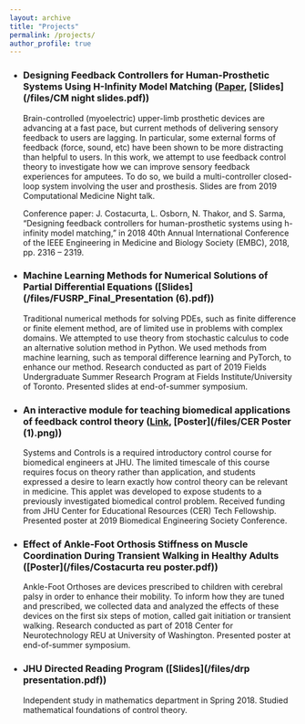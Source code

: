 ```yaml
---
layout: archive
title: "Projects"
permalink: /projects/
author_profile: true
---
```


* ### Designing Feedback Controllers for Human-Prosthetic Systems Using H-Infinity Model Matching ([Paper](/files/EMBC_paper.pdf), [Slides](/files/CM night slides.pdf))

   Brain-controlled (myoelectric) upper-limb prosthetic devices are advancing at a fast pace, but current methods of delivering sensory feedback to users are lagging. In particular, some external forms of feedback (force, sound, etc) have been shown to be more distracting than helpful to users. In this work, we attempt to use feedback control theory to investigate how we can improve sensory feedback experiences for amputees. To do so, we build a multi-controller closed-loop system involving the user and prosthesis. Slides are from 2019 Computational Medicine Night talk.
   
   Conference paper: J. Costacurta, L. Osborn, N. Thakor, and S. Sarma, “Designing feedback controllers for human-prosthetic systems using h-infinity model matching,” in 2018 40th Annual International Conference of the IEEE Engineering in Medicine and Biology Society (EMBC), 2018, pp. 2316 – 2319.
   
* ### Machine Learning Methods for Numerical Solutions of Partial Differential Equations ([Slides](/files/FUSRP_Final_Presentation (6).pdf))

  Traditional numerical methods for solving PDEs, such as finite difference or finite element method, are of limited use in problems with complex domains. We attempted to use theory from stochastic calculus to code an alternative solution method in Python. We used methods from machine learning, such as temporal difference learning and PyTorch, to enhance our method. Research conducted as part of 2019 Fields Undergraduate Summer Research Program at Fields Institute/University of Toronto. Presented slides at end-of-summer symposium. 

* ### An interactive module for teaching biomedical applications of feedback control theory ([Link](https://jcostacurta11.shinyapps.io/code/), [Poster](/files/CER Poster (1).png))

   Systems and Controls is a required introductory control course for biomedical engineers at JHU. The limited timescale of this course requires focus on theory rather than application, and students expressed a desire to learn exactly how control theory can be relevant in medicine. This applet was developed to expose students to a previously investigated biomedical control problem. Received funding from JHU Center for Educational Resources (CER) Tech Fellowship. Presented poster at 2019 Biomedical Engineering Society Conference.
   
* ### Effect of Ankle-Foot Orthosis Stiffness on Muscle Coordination During Transient Walking in Healthy Adults ([Poster](/files/Costacurta reu poster.pdf))

   Ankle-Foot Orthoses are devices prescribed to children with cerebral palsy in order to enhance their mobility. To inform how they are tuned and prescribed, we collected data and analyzed the effects of these devices on the first six steps of motion, called gait initiation or transient walking. Research conducted as part of 2018 Center for Neurotechnology REU at University of Washington. Presented poster at end-of-summer symposium. 
   
* ### JHU Directed Reading Program ([Slides](/files/drp presentation.pdf))

   Independent study in mathematics department in Spring 2018. Studied mathematical foundations of control theory.

